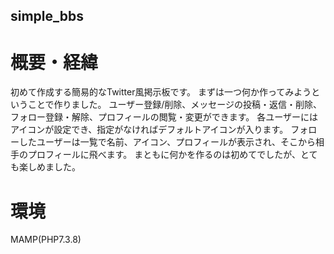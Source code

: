 ## simple_bbs  
# 概要・経緯
初めて作成する簡易的なTwitter風掲示板です。
まずは一つ何か作ってみようということで作りました。
ユーザー登録/削除、メッセージの投稿・返信・削除、フォロー登録・解除、プロフィールの閲覧・変更ができます。
各ユーザーにはアイコンが設定でき、指定がなければデフォルトアイコンが入ります。
フォローしたユーザーは一覧で名前、アイコン、プロフィールが表示され、そこから相手のプロフィールに飛べます。
まともに何かを作るのは初めてでしたが、とても楽しめました。
# 環境
MAMP(PHP7.3.8)
